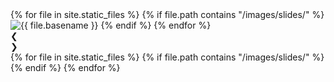 ---
---
<style>.main-content {padding: 0}</style>

<div class="w3-display-container">
    {% for file in site.static_files %}
        {% if file.path contains "/images/slides/" %}
            <img class="mySlides w3-animate-opacity" src="{{ file.path }}" alt="{{ file.basename }}">
        {% endif %}
    {% endfor %}
    <div class="w3-center w3-container w3-section w3-text-white w3-display-bottommiddle" id="slidectrl">
        <div class="w3-left w3-hover-text-khaki cursor" onclick="plusDivs(-1)">&#10094;</div>
        <div class="w3-right w3-hover-text-khaki cursor" onclick="plusDivs(1)">&#10095;</div>
        {% for file in site.static_files %}
            {% if file.path contains "/images/slides/" %}
                <span class="w3-badge dotnavi w3-border w3-transparent w3-hover-white" onclick="currentDiv({% increment index %})"></span>
            {% endif %}
        {% endfor %}
    </div>
</div>

<script>
    var slideIndex = 1;
    var autoInterval,autoTimeout;
    showDivs(1);
    iniautoshow();

    function iniautoshow() {
        autoInterval = setInterval(autoshow, 3000);
    }

    function autoshow() {
        showDivs(slideIndex += 1);
    }

    function plusDivs(n) {
        showDivs(slideIndex += n);
        clearInterval(autoInterval);
        clearTimeout(autoTimeout);
        iniautoshow();
    }

    function currentDiv(n) {
        showDivs(slideIndex = n+1);
        clearInterval(autoInterval);
        clearTimeout(autoTimeout);
        autoTimeout = setTimeout(iniautoshow, 8000);
    }

    function showDivs(n) {
        var i;
        var x = document.getElementsByClassName("mySlides");
        var dots = document.getElementsByClassName("dotnavi");
        if (n > x.length) {slideIndex = 1}    
        if (n < 1) {slideIndex = x.length}
        for (i = 0; i < x.length; i++) {
            if (x[i].style.display = "block"){
                x[i].style.display = "none";
            }
        }
        for (i = 0; i < dots.length; i++) {
            dots[i].className = dots[i].className.replace(" w3-white", "");
        }
        x[slideIndex-1].style.display = "block";
        dots[slideIndex-1].className += " w3-white";
    }
</script>